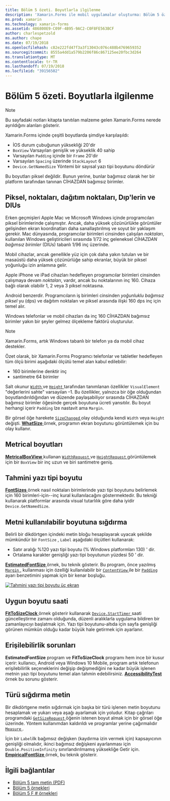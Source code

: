 ```yaml
---
title: Bölüm 5 özeti. Boyutlarla ilgilenme
description: 'Xamarin.Forms ile mobil uygulamalar oluşturma: Bölüm 5 özeti. Boyutlarla ilgilenme'
ms.prod: xamarin
ms.technology: xamarin-forms
ms.assetid: 486800E9-C09F-4B95-9AC2-C0F8FE563BCF
author: charlespetzold
ms.author: chape
ms.date: 07/19/2018
ms.openlocfilehash: c82e222fd47f3a3f13043c076c488b4769659352
ms.sourcegitcommit: 8555a4dd1a579b2206f86c867125ee20fbc3d264
ms.translationtype: MT
ms.contentlocale: tr-TR
ms.lasthandoff: 07/19/2018
ms.locfileid: "39156502"
---
```

# <a name="summary-of-chapter-5-dealing-with-sizes"></a>Bölüm 5 özeti. Boyutlarla ilgilenme

> [!NOTE] 
> Bu sayfadaki notları kitapta tanıtılan malzeme gelen Xamarin.Forms nerede ayrıldığını alanları gösterir.

Xamarin.Forms içinde çeşitli boyutlarda şimdiye karşılaşıldı:

- İOS durum çubuğunun yüksekliği 20'dir
- `BoxView` Varsayılan genişlik ve yükseklik 40 sahip
- Varsayılan `Padding` içinde bir `Frame` 20'dir
- Varsayılan `Spacing` üzerinde `StackLayout` 6
- `Device.GetNamedSize` Yöntemi bir sayısal yazı tipi boyutunu döndürür

Bu boyutları piksel değildir. Bunun yerine, bunlar bağımsız olarak her bir platform tarafından tanınan CİHAZDAN bağımsız birimler.

## <a name="pixels-points-dps-dips-and-dius"></a>Piksel, noktaları, dağıtım noktaları, Dıp'lerin ve DIUs

Erken geçmişleri Apple Mac ve Microsoft Windows içinde programcıları piksel birimlerinde çalışmıştır. Ancak, daha yüksek çözünürlükte görüntüler gelişinden ekran koordinatları daha sanallaştırılmış ve soyut bir yaklaşım gerekir. Mac dünyasında, programcılar birimleri cinsinden çalışılan *noktaları*, kullanılan Windows geliştiricileri sırasında 1/72 inç geleneksel *CİHAZDAN bağımsız birimler* (DIUs) tabanlı 1/96 inç üzerinde.

Mobil cihazlar, ancak genellikle yüz için çok daha yakın tutulan ve bir masaüstü daha yüksek çözünürlüğe sahip ekranlar, büyük bir piksel yoğunluğu izin anlamına gelir.

Apple iPhone ve iPad cihazları hedefleyen programcılar birimleri cinsinden çalışmaya devam *noktaları*, vardır, ancak bu noktalarının inç 160. Cihaza bağlı olarak olabilir 1, 2 veya 3 piksel noktasına.

Android benzerdir. Programcıların iş birimleri cinsinden *yoğunluklu bağımsız piksel* yu (dps) ve dağıtım noktaları ve piksel arasında ilişki 160 dps inç için temel alır.

Windows telefonlar ve mobil cihazları da inç 160 CİHAZDAN bağımsız birimler yakın bir şeyler gelmez ölçekleme faktörü oluşturulur.

> [!NOTE]
> Xamarin.Forms, artık Windows tabanlı bir telefon ya da mobil cihaz destekler.

Özet olarak, bir Xamarin.Forms Programcı telefonlar ve tabletler hedefleyen tüm ölçü birimi aşağıdaki ölçütü temel alan kabul edilebilir:

- 160 birimlerine denktir inç
- santimetre 64 birimler

Salt okunur [ `Width` ](xref:Xamarin.Forms.VisualElement.Width) ve [ `Height` ](xref:Xamarin.Forms.VisualElement.Height) tarafından tanımlanan özellikler `VisualElement` "değerlerini sahte" varsayılan &ndash;1. Bu özellikler, yalnızca bir öğe olduğundan boyutlandırıldığından ve düzende paylaşabiliyor sırasında CİHAZDAN bağımsız birimler öğesinde gerçek boyutuna ücreti yansıtılır. Bu boyut herhangi içerir `Padding` lze nastavit ama `Margin`.

Bir görsel öğe harekete [ `SizeChanged` ](xref:Xamarin.Forms.VisualElement.SizeChanged) olay olduğunda kendi `Width` veya `Height` değişti. [ **WhatSize** ](https://github.com/xamarin/xamarin-forms-book-samples/tree/master/Chapter05/WhatSize) örnek, programın ekran boyutunu görüntülemek için bu olay kullanır.

## <a name="metrical-sizes"></a>Metrical boyutları

[ **MetricalBoxView** ](https://github.com/xamarin/xamarin-forms-book-samples/tree/master/Chapter05/MetricalBoxView) kullanan [ `WidthRequest` ](xref:Xamarin.Forms.VisualElement.WidthRequest) ve [ `HeightRequest` ](xref:Xamarin.Forms.VisualElement.HeightRequest) görüntülemek için bir `BoxView` bir inç uzun ve biri santimetre geniş.

## <a name="estimated-font-sizes"></a>Tahmini yazı tipi boyutu

[ **FontSizes** ](https://github.com/xamarin/xamarin-forms-book-samples/tree/master/Chapter05/FontSizes) örnek nasıl noktaları birimlerinde yazı tipi boyutunu belirlemek için 160 birimleri-için--inç kural kullanılacağını göstermektedir. Bu tekniği kullanarak platformlar arasında visual tutarlılık göre daha iyidir `Device.GetNamedSize`.

## <a name="fitting-text-to-available-size"></a>Metni kullanılabilir boyutuna sığdırma

Belirli bir dikdörtgen içindeki metin bloğu hesaplayarak uyacak şekilde mümkündür bir `FontSize` , `Label` aşağıdaki ölçütleri kullanarak:

- Satır aralığı %120 yazı tipi boyutu (% Windows platformları 130) ' dir.
- Ortalama karakter genişliği yazı tipi boyutunun yüzdesi 50 ' dir.

[ **EstimatedFontSize** ](https://github.com/xamarin/xamarin-forms-book-samples/tree/master/Chapter05/EstimatedFontSize) örnek, bu teknik gösterir. Bu program, önce yazılmış [ `Margin` ](xref:Xamarin.Forms.View.Margin) , kullanması için özelliği kullanılabilir bir [ `ContentView` ](xref:Xamarin.Forms.ContentView) ile bir [ `Padding` ](xref:Xamarin.Forms.Layout.Padding) ayarı benzetimini yapmak için bir kenar boşluğu.

[![Tahmini yazı tipi boyutu üç ekran](images/ch05fg07-small.png "metin sığdırmak için kullanılabilen boyut")](images/ch05fg07-large.png#lightbox "metin sığdırmak için kullanılabilen boyut")

## <a name="a-fit-to-size-clock"></a>Uygun boyutu saati

[ **FitToSizeClock** ](https://github.com/xamarin/xamarin-forms-book-samples/tree/master/Chapter05/FitToSizeClock) örnek gösterir kullanarak [ `Device.StartTimer` ](xref:Xamarin.Forms.Device.StartTimer(System.TimeSpan,System.Func{System.Boolean})) saati güncelleştirme zamanı olduğunda, düzenli aralıklarla uygulama bildiren bir zamanlayıcıyı başlatmak için. Yazı tipi boyutunu-altıda için sayfa genişliği görünen mümkün olduğu kadar büyük hale getirmek için ayarlanır.

## <a name="accessibility-issues"></a>Erişilebilirlik sorunları

**EstimatedFontSize** program ve **FitToSizeClock** programı hem ince bir kusur içerir: kullanıcı, Android veya Windows 10 Mobile, program artık telefonun erişilebilirlik seçeneklerini değişip değişmediğini ne kadar büyük işlenen metnin yazı tipi boyutunu temel alan tahmin edebilirsiniz. [ **AccessibilityTest** ](https://github.com/xamarin/xamarin-forms-book-samples/tree/master/Chapter05/AccessibilityTest) örnek bu sorunu gösterir.

## <a name="empirically-fitting-text"></a>Türü sığdırma metin

Bir dikdörtgene metin sığdırmak için başka bir türü işlenen metin boyutunu hesaplamak ve yukarı veya aşağı ayarlamak için yoludur. Kitap çağrıları programdaki [ `GetSizeRequest` ](xref:Xamarin.Forms.VisualElement.GetSizeRequest(System.Double,System.Double)) öğenin istenen boyut almak için bir görsel öğe üzerinde. Yöntem kullanımdan kaldırıldı ve programlar yerine çağırmalıdır [ `Measure` ](xref:Xamarin.Forms.VisualElement.Measure(System.Double,System.Double,Xamarin.Forms.MeasureFlags)).

İçin bir `Label`ilk bağımsız değişken (kaydırma izin vermek için) kapsayıcının genişliği olmalıdır, ikinci bağımsız değişkeni ayarlanması için `Double.PositiveInfinity` sınırlandırılmamış yüksekliğe Getir için. [ **EmpiricalFontSize** ](https://github.com/xamarin/xamarin-forms-book-samples/tree/master/Chapter05/EmpiricalFontSize) örnek, bu teknik gösterir.



## <a name="related-links"></a>İlgili bağlantılar

- [Bölüm 5 tam metin (PDF)](https://download.xamarin.com/developer/xamarin-forms-book/XamarinFormsBook-Ch05-Apr2016.pdf)
- [Bölüm 5 örnekleri](https://github.com/xamarin/xamarin-forms-book-samples/tree/master/Chapter05)
- [Bölüm 5 F # örnekleri](https://github.com/xamarin/xamarin-forms-book-samples/tree/master/Chapter05/FS)

